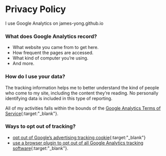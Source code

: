 # Privacy Policy

I use Google Analytics on james-yong.github.io

### What does Google Analytics record?

* What website you came from to get here.
* How frequent the pages are accessed.
* What kind of computer you’re using.
* And more.

### How do I use your data?

The tracking information helps me to better understand the kind of people who come to my site, including the content they’re reading.
No personally identifying data is included in this type of reporting.

All of my activities falls within the bounds of the [Google Analytics Terms of Service](https://www.google.com/analytics/terms/us.html){:target:"_blank"}.

### Ways to opt out of tracking?

* [opt out of Google’s advertising tracking cookie](https://www.google.com/policies/technologies/ads/){:target:"_blank"} 
* [use a browser plugin to opt out of all Google Analytics tracking software](https://tools.google.com/dlpage/gaoptout?hl=en){:target:"_blank"}.
